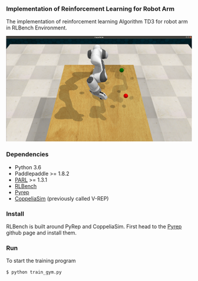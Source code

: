 ### Implementation of Reinforcement Learning  for Robot Arm

The implementation of reinforcement learning Algorithm TD3 for robot arm in RLBench Environment.

![](imgs/CoppeliaSim.png)

### Dependencies

- Python 3.6
- Paddlepaddle >= 1.8.2
- [PARL](https://github.com/PaddlePaddle/PARL) >= 1.3.1
- [RLBench](https://github.com/stepjam/RLBench)
- [Pyrep](https://github.com/stepjam/PyRep)
- [CoppeliaSim](http://www.coppeliarobotics.com/) (previously called V-REP)

### Install
RLBench is built around PyRep and CoppeliaSim. First head to the [Pyrep](https://github.com/stepjam/PyRep) github page and install them.

### Run

To start  the training program

```
$ python train_gym.py
```

